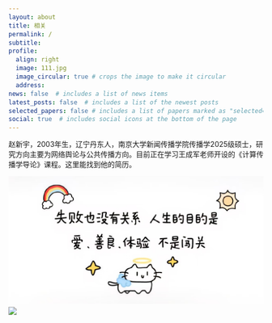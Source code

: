 ```yaml
---
layout: about
title: 相关
permalink: /
subtitle: 
profile:
  align: right
  image: 111.jpg
  image_circular: true # crops the image to make it circular
  address: 
news: false  # includes a list of news items
latest_posts: false  # includes a list of the newest posts
selected_papers: false # includes a list of papers marked as "selected={true}"
social: true  # includes social icons at the bottom of the page
---
```


赵新宇，2003年生，辽宁丹东人，南京大学新闻传播学院传播学2025级硕士，研究方向主要为网络舆论与公共传播方向。目前正在学习王成军老师开设的《计算传播学导论》课程。这里能找到他的简历。

<img src="assets/img/222.jpg" align = "middle" width = "800px">


<br>

<a href="https://github.com/SocratesClub/SocratesClub.github.io/edit/master/_pages/about.md">
  <img src="https://user-images.githubusercontent.com/543384/192227995-fdb3a693-2f68-4dc4-b9bd-06053066322f.png" width = "800" align="middle" />
</a>

<br>
